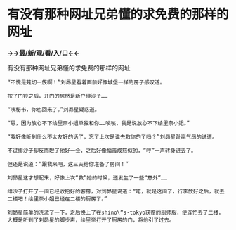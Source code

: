 # 有没有那种网址兄弟懂的求免费的那样的网址

**<a href="http://www.baidu.com/link?url=7_xtFUWki7hexbSrF9U18DvNUoYAjH8P5i8sQYawypq&wd">→→最/新/观/看/入/口←←</a>**

有没有那种网址兄弟懂的求免费的那样的网址


    “不愧是薙切一族啊！”刘昴星看着面前好像城堡一样的房子感叹道。

    按了门铃之后，开门的居然是新户绯沙子……

    “咦秘书，你也回来了。”刘昴星疑惑道。

    “恩，因为放心不下绘里奈小姐单独和你……咳咳，我是说放心不下绘里奈小姐。”

    “我好像听到什么不太友好的话了，忘了上次是谁去救你的了吗？”刘昴星趾高气昂的说道。

    不过绯沙子却反而瞪了他好一会，之后好像恼羞成怒似的，“哼”一声转身进去了。

    但还是说道：“跟我来吧，这三天给你准备了房间！”

    刘昴星这才想起来，好像上次“救”她的时候，还发生了一些“意外”……

    绯沙子打开了一间已经收拾好的客房，对刘昴星说道：“喏，就是这间了，行李放好之后，就去二楼吧！绘里奈小姐已经在二楼的厨房了。”

    刘昴星简单的洗漱了一下，之后换上了在shino\“s·tokyo获赠的厨师服，便连忙去了二楼，大概是听到了刘昴星的脚步声，绘里奈打开了厨房的门，将他引了过去。
